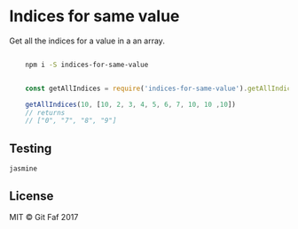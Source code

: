 # Indices for same value

Get all the indices for a value in a an array.

```bash

    npm i -S indices-for-same-value

```

```javascript

    const getAllIndices = require('indices-for-same-value').getAllIndices

    getAllIndices(10, [10, 2, 3, 4, 5, 6, 7, 10, 10 ,10])
    // returns
    // ["0", "7", "8", "9"]

```

## Testing

`jasmine`

## License

MIT &copy; Git Faf 2017
